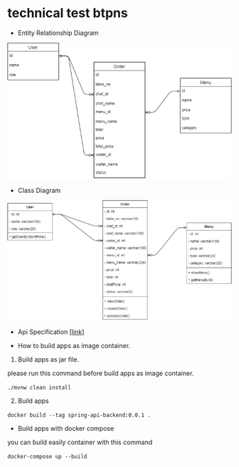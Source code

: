 # technical test btpns

- Entity Relationship Diagram

![ERD](/img/erd.png)

- Class Diagram

![Class Diagram](/img/class-diagram.png)

- Api Specification [[link]](https://documenter.getpostman.com/view/4795674/TzsZsUEk)


- How to build apps as image container.

1. Build apps as jar file.

please run this command before build apps as image container.

```./mvnw clean install```

2. Build apps

```docker build --tag spring-api-backend:0.0.1 .```


- Build apps with docker compose

you can build easily container with this command

```docker-compose up --build```

